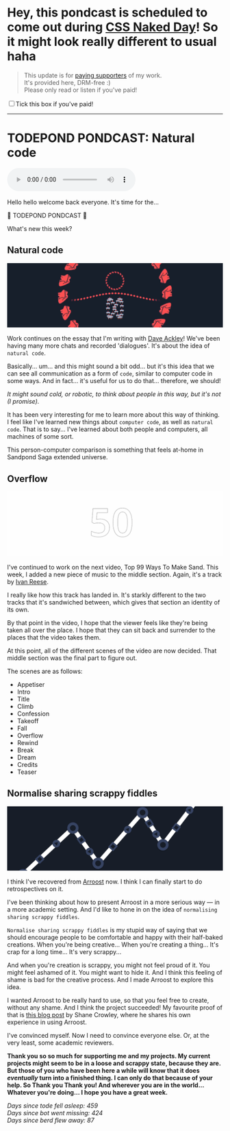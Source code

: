 # Hey, this pondcast is scheduled to come out during [CSS Naked Day](https://css-naked-day.github.io/)! So it might look really different to usual haha

> This update is for [paying supporters](https://patreon.com/TodePond) of my work.<br>
> It's provided here, DRM-free :)<br>
> Please only read or listen if you've paid!

<input id="paid-checkbox" type="checkbox"><label for="paid-checkbox">Tick this box if you've paid!</label>

<script>
  const key = 'pondcast/paid'
  const paid = localStorage.getItem(key)
  const checkbox = document.getElementById('paid-checkbox')
  if (paid) {
    checkbox.checked = true
  }
  checkbox.addEventListener('change', () => {
    if (checkbox.checked) {
      localStorage.setItem(key, 'true')
    } else {
      localStorage.removeItem(key)
    }
  })
</script>

<hr>

# TODEPOND PONDCAST: Natural code

<audio controls>
  <source src="1.m4a" type="audio/x-m4a">
</audio>

Hello hello welcome back everyone. It's time for the...

🐸 TODEPOND PONDCAST 🐸

What's new this week?

## Natural code

![self image](1.png)

Work continues on the essay that I'm writing with [Dave Ackley](https://www.cs.unm.edu/~ackley/)! We've been having many more chats and recorded 'dialogues'. It's about the idea of `natural code`.

Basically... um... and this might sound a bit odd... but it's this idea that we can see all communication as a form of `code`, similar to computer code in some ways. And in fact... it's useful for us to do that... therefore, we should!

_It might sound cold, or robotic, to think about people in this way, but it's not (I promise)._

It has been very interesting for me to learn more about this way of thinking. I feel like I've learned new things about `computer code`, as well as `natural code`. That is to say... I've learned about both people and computers, all machines of some sort.

This person-computer comparison is something that feels at-home in Sandpond Saga extended universe.

## Overflow

![50](2.png)

I've continued to work on the next video, Top 99 Ways To Make Sand. This week, I added a new piece of music to the middle section. Again, it's a track by [Ivan Reese](https://ivanish.ca/).

I really like how this track has landed in. It's starkly different to the two tracks that it's sandwiched between, which gives that section an identity of its own.

By that point in the video, I hope that the viewer feels like they're being taken all over the place. I hope that they can sit back and surrender to the places that the video takes them.

At this point, all of the different scenes of the video are now decided. That middle section was the final part to figure out.

The scenes are as follows:

- Appetiser
- Intro
- Title
- Climb
- Confession
- Takeoff
- Fall
- Overflow
- Rewind
- Break
- Dream
- Credits
- Teaser

## Normalise sharing scrappy fiddles

![arroost](3.png)

I think I've recovered from [Arroost](https://www.youtube.com/watch?v=DNBKdU6XrLY) now. I think I can finally start to do retrospectives on it.

I've been thinking about how to present Arroost in a more serious way — in a more academic setting. And I'd like to hone in on the idea of `normalising sharing scrappy fiddles`.

`Normalise sharing scrappy fiddles` is my stupid way of saying that we should encourage people to be comfortable and happy with their half-baked creations. When you're being creative... When you're creating a thing... It's crap for a long time... It's very scrappy...

And when you're creation is scrappy, you might not feel proud of it. You might feel ashamed of it. You might want to hide it. And I think this feeling of shame is bad for the creative process. And I made Arroost to explore this idea.

I wanted Arroost to be really hard to use, so that you feel free to create, without any shame. And I think the project succeeded! My favourite proof of that is [this blog post](https://edibotopic.com/blog/doing/leisure-sick/) by Shane Crowley, where he shares his own experience in using Arroost.

I've convinced myself. Now I need to convince everyone else. Or, at the very least, some academic reviewers.

**Thank you so so much for supporting me and my projects. My current projects might seem to be in a loose and scrappy state, because they are. But those of you who have been here a while will know that it does _eventually_ turn into a finished thing. I can only do that because of your help. So Thank you Thank you! And wherever you are in the world... Whatever you're doing... I hope you have a great week.**

_Days since tode fell asleep: 459_<br>
_Days since bot went missing: 424_<br>
_Days since berd flew away: 87_
